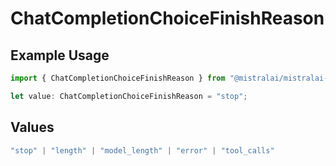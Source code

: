 # ChatCompletionChoiceFinishReason

## Example Usage

```typescript
import { ChatCompletionChoiceFinishReason } from "@mistralai/mistralai-gcp/models/components";

let value: ChatCompletionChoiceFinishReason = "stop";
```

## Values

```typescript
"stop" | "length" | "model_length" | "error" | "tool_calls"
```